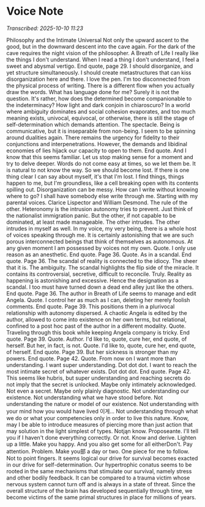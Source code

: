 # Voice Note

*Transcribed: 2025-10-10 11:23*

Philosophy and the Intimate Universal Not only the upward ascent to the good, but in the downward descent into the cave again. For the dark of the cave requires the night vision of the philosopher. A Breath of Life I really like the things I don't understand. When I read a thing I don't understand, I feel a sweet and abysmal vertigo. End quote, page 29. I should disorganize, and yet structure simultaneously. I should create metastructures that can kiss disorganization here and there. I love the pen. I'm too disconnected from the physical process of writing. There is a different flow when you actually draw the words. What has language done for me? Surely it is not the question. It's rather, how does the determined become companionable to the indeterminacy? How light and dark conjoin in chiaroscuro? In a world where ambiguity dominates and social cohesion evaporates, and too much meaning exists, univocal, equivocal, or otherwise, there is still the stage of self-determination which demands attention. The spectacle. Being is communicative, but it is inseparable from non-being. I seem to be spinning around dualities again. There remains the urgency for fidelity to their conjunctions and interpenetrations. However, the demands and libidinal economies of lies hijack our capacity to open to them. End quote. And I know that this seems familiar. Let us stop making sense for a moment and try to delve deeper. Words do not come easy at times, so we let them be. It is natural to not know the way. So we should become lost. If there is one thing clear I can say about myself, it's that I'm lost. I find things, things happen to me, but I'm groundless, like a cell breaking open with its contents spilling out. Disorganization can be messy. How can I write without knowing where to go? I shall have somebody else write through me. Starting with my parental voices. Clarice Lispector and William Desmond. The rule of the other. Heteronomy is the intrusion autonomy tries to prevent. Just think of the nationalist immigration panic. But the other, if not capable to be dominated, at least made manageable. The other intrudes. The other intrudes in myself as well. In my voice, my very being, there is a whole host of voices speaking through me. It is certainly astonishing that we are such porous interconnected beings that think of themselves as autonomous. At any given moment I am possessed by voices not my own. Quote. I only use reason as an anesthetic. End quote. Page 36. Quote. As in a scandal. End quote. Page 36. The scandal of reality is connected to the idiocy. The sheer that it is. The ambiguity. The scandal highlights the flip side of the miracle. It contains its controversial, secretive, difficult to reconcile. Truly. Reality as happening is astonishing and excessive. Hence the designation as a scandal. I too must have turned down a dead end alley just like the others. End quote. Page 36. The author in Breath of Life seems to manage and edit Angela. Quote. I control her as much as I can, deleting her merely foolish comments. End quote. Page 39. This positions them in a plurivocal relationship with autonomy dispersed. A chaotic Angela is edited by the author, allowed to come into existence on her own terms, but relational, confined to a post hoc past of the author in a different modality. Quote. Traveling through this book while keeping Angela company is tricky. End quote. Page 39. Quote. Author. I'd like to, quote, cure her, end quote, of herself. But her, in fact, is not. Quote. I'd like to, quote, cure her, end quote, of herself. End quote. Page 39. But her sickness is stronger than my powers. End quote. Page 42. Quote. From now on I want more than understanding. I want super understanding. Dot dot dot. I want to reach the most intimate secret of whatever exists. Dot dot dot. End quote. Page 42. This seems like hubris, but super understanding and reaching secrets do not imply that the secret is unlocked. Maybe only intimately acknowledged. Not even a secret. Maybe only plainly diagnostic. Not understanding our existence. Not understanding what we have stood before. Not understanding the nature or model of our existence. Not understanding with your mind how you would have lived 이게... Not understanding through what we do or what your competencies only in order to live this nature. Know, may I be able to introduce measures of piercing more than just action that may solution in the light simplest of types. Notjąn know. Proposeante. I'll tell you if I haven't done everything correctly. Or not. Know and derive. Lighten up a little. Make you happy. And you also get some for all eitherDon't. Pay attention. Problem. Make you部 a day or two. One piece for me to follow. Not to point fingers. It seems logical our drive for survival becomes exacted in our drive for self-determination. Our hypertrophic conatus seems to be rooted in the same mechanisms that stimulate our survival, namely stress and other bodily feedback. It can be compared to a trauma victim whose nervous system cannot turn off and is always in a state of threat. Since the overall structure of the brain has developed sequentially through time, we become victims of the same primal structures in place for millions of years.
